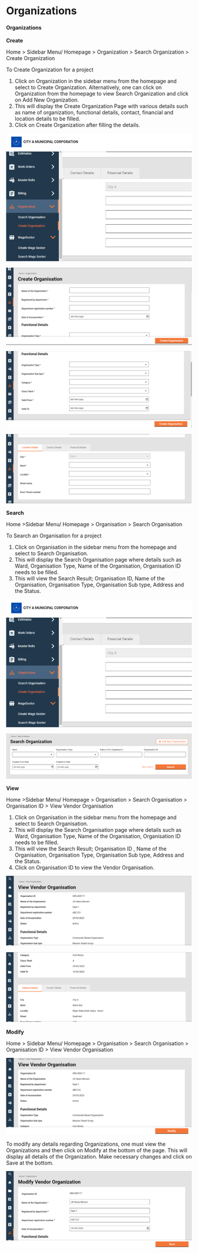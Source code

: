 # Organizations

#### Organizations <a href="#_5ymei192qtat" id="_5ymei192qtat"></a>

**Create**

Home > Sidebar Menu/ Homepage > Organization > Search Organization > Create Organization

To Create Organization for a project

1. Click on Organization in the sidebar menu from the homepage and select to Create Organization. Alternatively, one can click on Organization from the homepage to view Search Organization and click on Add New Organization.
2. This will display the Create Organization Page with various details such as name of organization, functional details, contact, financial and location details to be filled.
3. Click on Create Organization after filling the details.

![](<../../../../../../.gitbook/assets/0 (3).png>)

![](<../../../../../../.gitbook/assets/1 (4).png>)

![](<../../../../../../.gitbook/assets/2 (3).png>)

![](<../../../../../../.gitbook/assets/3 (1) (1).png>)

**Search**

Home >Sidebar Menu/ Homepage > Organisation > Search Organisation

To Search an Organisation for a project

1. Click on Organisation in the sidebar menu from the homepage and select to Search Organisation.
2. This will display the Search Organisation page where details such as Ward, Organisation Type, Name of the Organisation, Organisation ID needs to be filled.
3. This will view the Search Result; Organisation ID, Name of the Organisation, Organisation Type, Organisation Sub type, Address and the Status.

![](<../../../../../../.gitbook/assets/4 (2) (1).png>)

![](<../../../../../../.gitbook/assets/5 (2) (1).png>)

**View**

Home >Sidebar Menu/ Homepage > Organisation > Search Organisation > Organisation ID > View Vendor Organisation

1. Click on Organisation in the sidebar menu from the homepage and select to Search Organisation.
2. This will display the Search Organisation page where details such as Ward, Organisation Type, Name of the Organisation, Organisation ID needs to be filled.
3. This will view the Search Result; Organisation ID , Name of the Organisation, Organisation Type, Organisation Sub type, Address and the Status.
4. Click on Organisation ID to view the Vendor Organisation.

![](<../../../../../../.gitbook/assets/6 (1) (1).png>)

![](<../../../../../../.gitbook/assets/7 (3).png>)

**Modify**

Home > Sidebar Menu/ Homepage > Organisation > Search Organisation > Organisation ID > View Vendor Organisation

![](<../../../../../../.gitbook/assets/8 (2) (1).png>)

To modify any details regarding Organizations, one must view the Organizations and then click on Modify at the bottom of the page. This will display all details of the Organization. Make necessary changes and click on Save at the bottom.

![](<../../../../../../.gitbook/assets/9 (2).png>)
